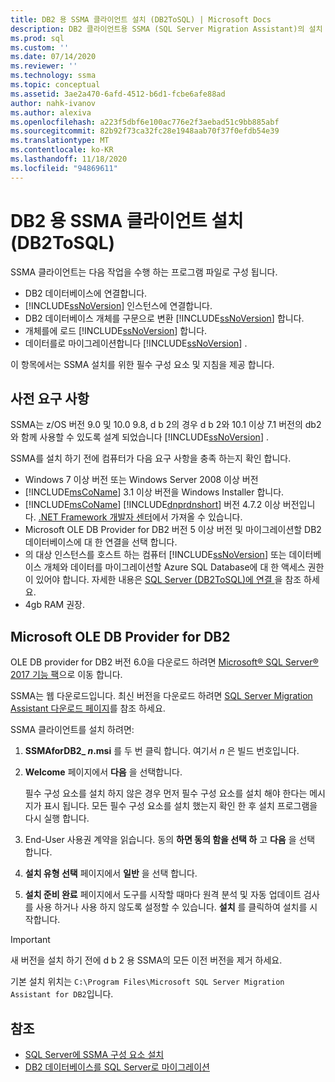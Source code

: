 ```yaml
---
title: DB2 용 SSMA 클라이언트 설치 (DB2ToSQL) | Microsoft Docs
description: DB2 클라이언트용 SSMA (SQL Server Migration Assistant)의 설치 필수 구성 요소 및 설치 방법에 대해 알아봅니다.
ms.prod: sql
ms.custom: ''
ms.date: 07/14/2020
ms.reviewer: ''
ms.technology: ssma
ms.topic: conceptual
ms.assetid: 3ae2a470-6afd-4512-b6d1-fcbe6afe88ad
author: nahk-ivanov
ms.author: alexiva
ms.openlocfilehash: a223f5dbf6e100ac776e2f3aebad51c9bb885abf
ms.sourcegitcommit: 82b92f73ca32fc28e1948aab70f37f0efdb54e39
ms.translationtype: MT
ms.contentlocale: ko-KR
ms.lasthandoff: 11/18/2020
ms.locfileid: "94869611"
---
```

# <a name="installing-ssma-for-db2-client-db2tosql"></a>DB2 용 SSMA 클라이언트 설치 (DB2ToSQL)

SSMA 클라이언트는 다음 작업을 수행 하는 프로그램 파일로 구성 됩니다.

- DB2 데이터베이스에 연결합니다.
- [!INCLUDE[ssNoVersion](../../includes/ssnoversion-md.md)] 인스턴스에 연결합니다.
- DB2 데이터베이스 개체를 구문으로 변환 [!INCLUDE[ssNoVersion](../../includes/ssnoversion-md.md)] 합니다.
- 개체를에 로드 [!INCLUDE[ssNoVersion](../../includes/ssnoversion-md.md)] 합니다.
- 데이터를로 마이그레이션합니다 [!INCLUDE[ssNoVersion](../../includes/ssnoversion-md.md)] .

이 항목에서는 SSMA 설치를 위한 필수 구성 요소 및 지침을 제공 합니다.

## <a name="prerequisites"></a>사전 요구 사항

SSMA는 z/OS 버전 9.0 및 10.0 9.8, d b 2의 경우 d b 2와 10.1 이상 7.1 버전의 db2와 함께 사용할 수 있도록 설계 되었습니다 [!INCLUDE[ssNoVersion](../../includes/ssnoversion-md.md)] .

SSMA를 설치 하기 전에 컴퓨터가 다음 요구 사항을 충족 하는지 확인 합니다.

- Windows 7 이상 버전 또는 Windows Server 2008 이상 버전
- [!INCLUDE[msCoName](../../includes/msconame_md.md)] 3.1 이상 버전을 Windows Installer 합니다.
- [!INCLUDE[msCoName](../../includes/msconame_md.md)] [!INCLUDE[dnprdnshort](../../includes/dnprdnshort_md.md)] 버전 4.7.2 이상 버전입니다. [.NET Framework 개발자 센터](https://go.microsoft.com/fwlink/?LinkId=48882)에서 가져올 수 있습니다.
- Microsoft OLE DB Provider for DB2 버전 5 이상 버전 및 마이그레이션할 DB2 데이터베이스에 대 한 연결을 선택 합니다.
- 의 대상 인스턴스를 호스트 하는 컴퓨터 [!INCLUDE[ssNoVersion](../../includes/ssnoversion-md.md)] 또는 데이터베이스 개체와 데이터를 마이그레이션할 Azure SQL Database에 대 한 액세스 권한이 있어야 합니다. 자세한 내용은 [SQL Server &#40;DB2ToSQL&#41;에 연결 ](../../ssma/db2/connecting-to-sql-server-db2tosql.md)을 참조 하세요.
- 4gb RAM 권장.

## <a name="microsoft-ole-db-provider-for-db2"></a>Microsoft OLE DB Provider for DB2

OLE DB provider for DB2 버전 6.0을 다운로드 하려면 [Microsoft® SQL Server® 2017 기능 팩](https://www.microsoft.com/download/details.aspx?id=55992)으로 이동 합니다.

SSMA는 웹 다운로드입니다. 최신 버전을 다운로드 하려면 [SQL Server Migration Assistant 다운로드 페이지](https://aka.ms/ssmafordb2)를 참조 하세요.

SSMA 클라이언트를 설치 하려면:

1. **SSMAforDB2_ *n*.msi** 를 두 번 클릭 합니다. 여기서 *n* 은 빌드 번호입니다.
2. **Welcome** 페이지에서 **다음** 을 선택합니다.

   필수 구성 요소를 설치 하지 않은 경우 먼저 필수 구성 요소를 설치 해야 한다는 메시지가 표시 됩니다. 모든 필수 구성 요소를 설치 했는지 확인 한 후 설치 프로그램을 다시 실행 합니다.

3. End-User 사용권 계약을 읽습니다. 동의 **하면 동의 함을 선택 하** 고 **다음** 을 선택 합니다.
4. **설치 유형 선택** 페이지에서 **일반** 을 선택 합니다.
5. **설치 준비 완료** 페이지에서 도구를 시작할 때마다 원격 분석 및 자동 업데이트 검사를 사용 하거나 사용 하지 않도록 설정할 수 있습니다. **설치** 를 클릭하여 설치를 시작합니다.

> [!IMPORTANT]
> 새 버전을 설치 하기 전에 d b 2 용 SSMA의 모든 이전 버전을 제거 하세요.

기본 설치 위치는 `C:\Program Files\Microsoft SQL Server Migration Assistant for DB2`입니다.

## <a name="see-also"></a>참조

- [SQL Server에 SSMA 구성 요소 설치](../../ssma/db2/installing-ssma-components-on-sql-server-db2tosql.md)
- [DB2 데이터베이스를 SQL Server로 마이그레이션](../../ssma/db2/migrating-db2-databases-to-sql-server-db2tosql.md)
